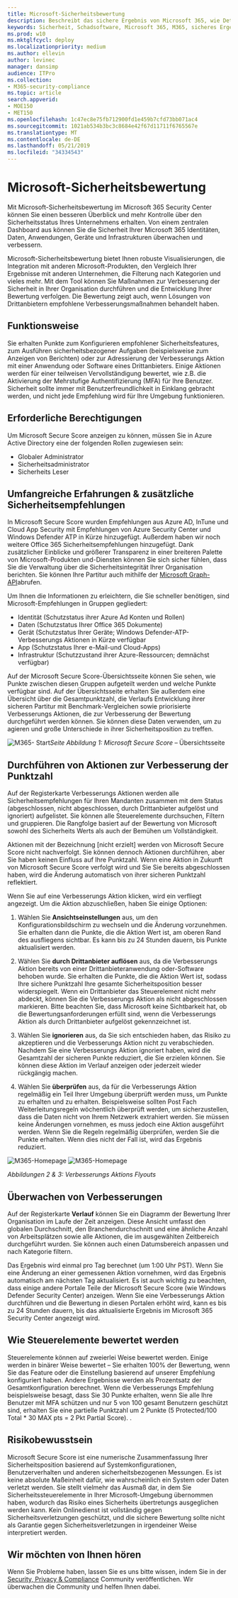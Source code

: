 ```yaml
---
title: Microsoft-Sicherheitsbewertung
description: Beschreibt das sichere Ergebnis von Microsoft 365, wie Details berechnet werden und welche Sicherheitsadministratoren davon erwarten können.
keywords: Sicherheit, Schadsoftware, Microsoft 365, M365, sicheres Ergebnis, Sicherheitscenter, Verbesserungs Aktionen
ms.prod: w10
ms.mktglfcycl: deploy
ms.localizationpriority: medium
ms.author: ellevin
author: levinec
manager: dansimp
audience: ITPro
ms.collection:
- M365-security-compliance
ms.topic: article
search.appverid:
- MOE150
- MET150
ms.openlocfilehash: 1c47ec8e75fb712900fd1e459b7cfd73bb071ac4
ms.sourcegitcommit: 1021ab534b3bc3c8684e42f67d11711f6765567e
ms.translationtype: MT
ms.contentlocale: de-DE
ms.lasthandoff: 05/21/2019
ms.locfileid: "34334543"
---
```

# <a name="microsoft-secure-score"></a>Microsoft-Sicherheitsbewertung

Mit Microsoft-Sicherheitsbewertung im Microsoft 365 Security Center können Sie einen besseren Überblick und mehr Kontrolle über den Sicherheitsstatus Ihres Unternehmens erhalten. Von einem zentralen Dashboard aus können Sie die Sicherheit Ihrer Microsoft 365 Identitäten, Daten, Anwendungen, Geräte und Infrastrukturen überwachen und verbessern.

Microsoft-Sicherheitsbewertung bietet Ihnen robuste Visualisierungen, die Integration mit anderen Microsoft-Produkten, den Vergleich Ihrer Ergebnisse mit anderen Unternehmen, die Filterung nach Kategorien und vieles mehr. Mit dem Tool können Sie Maßnahmen zur Verbesserung der Sicherheit in Ihrer Organisation durchführen und die Entwicklung Ihrer Bewertung verfolgen. Die Bewertung zeigt auch, wenn Lösungen von Drittanbietern empfohlene Verbesserungsmaßnahmen behandelt haben.  

## <a name="how-it-works"></a>Funktionsweise

Sie erhalten Punkte zum Konfigurieren empfohlener Sicherheitsfeatures, zum Ausführen sicherheitsbezogener Aufgaben (beispielsweise zum Anzeigen von Berichten) oder zur Adressierung der Verbesserungs Aktion mit einer Anwendung oder Software eines Drittanbieters. Einige Aktionen werden für einer teilweisen Vervollständigung bewertet, wie z.B. die Aktivierung der Mehrstufige Authentifizierung (MFA) für Ihre Benutzer. Sicherheit sollte immer mit Benutzerfreundlichkeit in Einklang gebracht werden, und nicht jede Empfehlung wird für Ihre Umgebung funktionieren.

## <a name="required-permissions"></a>Erforderliche Berechtigungen

Um Microsoft Secure Score anzeigen zu können, müssen Sie in Azure Active Directory eine der folgenden Rollen zugewiesen sein:

* Globaler Administrator
* Sicherheitsadministrator
* Sicherheits Leser

## <a name="rich-experiences--additional-security-recommendations"></a>Umfangreiche Erfahrungen & zusätzliche Sicherheitsempfehlungen

In Microsoft Secure Score wurden Empfehlungen aus Azure AD, InTune und Cloud App Security mit Empfehlungen von Azure Security Center und Windows Defender ATP in Kürze hinzugefügt. Außerdem haben wir noch weitere Office 365 Sicherheitsempfehlungen hinzugefügt. Dank zusätzlicher Einblicke und größerer Transparenz in einer breiteren Palette von Microsoft-Produkten und-Diensten können Sie sich sicher fühlen, dass Sie die Verwaltung über die Sicherheitsintegrität Ihrer Organisation berichten. Sie können Ihre Partitur auch mithilfe der [Microsoft Graph-API](https://docs.microsoft.com/graph/api/resources/securescores?view=graph-rest-beta)abrufen.

Um Ihnen die Informationen zu erleichtern, die Sie schneller benötigen, sind Microsoft-Empfehlungen in Gruppen gegliedert:

* Identität (Schutzstatus ihrer Azure Ad Konten und Rollen)
* Daten (Schutzstatus Ihrer Office 365 Dokumente)
* Gerät (Schutzstatus Ihrer Geräte; Windows Defender-ATP-Verbesserungs Aktionen in Kürze verfügbar
* App (Schutzstatus Ihrer e-Mail-und Cloud-Apps)
* Infrastruktur (Schutzzustand ihrer Azure-Ressourcen; demnächst verfügbar)

Auf der Microsoft Secure Score-Übersichtsseite können Sie sehen, wie Punkte zwischen diesen Gruppen aufgeteilt werden und welche Punkte verfügbar sind. Auf der Übersichtsseite erhalten Sie außerdem eine Übersicht über die Gesamtpunktzahl, die Verlaufs Entwicklung ihrer sicheren Partitur mit Benchmark-Vergleichen sowie priorisierte Verbesserungs Aktionen, die zur Verbesserung der Bewertung durchgeführt werden können. Sie können diese Daten verwenden, um zu agieren und große Unterschiede in ihrer Sicherheitsposition zu treffen.  

![M365-](./media/secure-score/homepage-original.png)
Start*Seite Abbildung 1: Microsoft Secure Score –* Übersichtsseite

## <a name="take-action-to-improve-your-score"></a>Durchführen von Aktionen zur Verbesserung der Punktzahl

Auf der Registerkarte Verbesserungs Aktionen werden alle Sicherheitsempfehlungen für Ihren Mandanten zusammen mit dem Status (abgeschlossen, nicht abgeschlossen, durch Drittanbieter aufgelöst und ignoriert) aufgelistet. Sie können alle Steuerelemente durchsuchen, Filtern und gruppieren.  Die Rangfolge basiert auf der Bewertung von Microsoft sowohl des Sicherheits Werts als auch der Bemühen um Vollständigkeit.

Aktionen mit der Bezeichnung [nicht erzielt] werden von Microsoft Secure Score nicht nachverfolgt. Sie können dennoch Aktionen durchführen, aber Sie haben keinen Einfluss auf Ihre Punktzahl. Wenn eine Aktion in Zukunft von Microsoft Secure Score verfolgt wird und Sie Sie bereits abgeschlossen haben, wird die Änderung automatisch von ihrer sicheren Punktzahl reflektiert.

Wenn Sie auf eine Verbesserungs Aktion klicken, wird ein verfliegt angezeigt. Um die Aktion abzuschließen, haben Sie einige Optionen:

1. Wählen Sie **Ansichtseinstellungen** aus, um den Konfigurationsbildschirm zu wechseln und die Änderung vorzunehmen. Sie erhalten dann die Punkte, die die Aktion Wert ist, am oberen Rand des ausfliegens sichtbar. Es kann bis zu 24 Stunden dauern, bis Punkte aktualisiert werden.

2. Wählen Sie **durch Drittanbieter auflösen** aus, da die Verbesserungs Aktion bereits von einer Drittanbieteranwendung oder-Software behoben wurde. Sie erhalten die Punkte, die die Aktion Wert ist, sodass Ihre sichere Punktzahl Ihre gesamte Sicherheitsposition besser widerspiegelt. Wenn ein Drittanbieter das Steuerelement nicht mehr abdeckt, können Sie die Verbesserungs Aktion als nicht abgeschlossen markieren. Bitte beachten Sie, dass Microsoft keine Sichtbarkeit hat, ob die Bewertungsanforderungen erfüllt sind, wenn die Verbesserungs Aktion als durch Drittanbieter aufgelöst gekennzeichnet ist.

3. Wählen Sie **ignorieren** aus, da Sie sich entschieden haben, das Risiko zu akzeptieren und die Verbesserungs Aktion nicht zu verabschieden. Nachdem Sie eine Verbesserungs Aktion ignoriert haben, wird die Gesamtzahl der sicheren Punkte reduziert, die Sie erzielen können. Sie können diese Aktion im Verlauf anzeigen oder jederzeit wieder rückgängig machen.

4. Wählen Sie **überprüfen** aus, da für die Verbesserungs Aktion regelmäßig ein Teil Ihrer Umgebung überprüft werden muss, um Punkte zu erhalten und zu erhalten. Beispielsweise sollten Post Fach Weiterleitungsregeln wöchentlich überprüft werden, um sicherzustellen, dass die Daten nicht von Ihrem Netzwerk extrahiert werden. Sie müssen keine Änderungen vornehmen, es muss jedoch eine Aktion ausgeführt werden. Wenn Sie die Regeln regelmäßig überprüfen, werden Sie die Punkte erhalten. Wenn dies nicht der Fall ist, wird das Ergebnis reduziert.

![M365-Homepage](./media/secure-score/secure-score1x450.png) ![M365-Homepage](./media/secure-score/secure-score2x450.png)

*Abbildungen 2 & 3: Verbesserungs Aktions Flyouts*

## <a name="monitor-improvements-over-time"></a>Überwachen von Verbesserungen

Auf der Registerkarte **Verlauf** können Sie ein Diagramm der Bewertung Ihrer Organisation im Laufe der Zeit anzeigen. Diese Ansicht umfasst den globalen Durchschnitt, den Branchendurchschnitt und eine ähnliche Anzahl von Arbeitsplätzen sowie alle Aktionen, die im ausgewählten Zeitbereich durchgeführt wurden. Sie können auch einen Datumsbereich anpassen und nach Kategorie filtern.

Das Ergebnis wird einmal pro Tag berechnet (um 1:00 Uhr PST). Wenn Sie eine Änderung an einer gemessenen Aktion vornehmen, wird das Ergebnis automatisch am nächsten Tag aktualisiert. Es ist auch wichtig zu beachten, dass einige andere Portale Teile der Microsoft Secure Score (wie Windows Defender Security Center) anzeigen. Wenn Sie eine Verbesserungs Aktion durchführen und die Bewertung in diesen Portalen erhöht wird, kann es bis zu 24 Stunden dauern, bis das aktualisierte Ergebnis im Microsoft 365 Security Center angezeigt wird.  

## <a name="how-controls-are-scored"></a>Wie Steuerelemente bewertet werden

Steuerelemente können auf zweierlei Weise bewertet werden. Einige werden in binärer Weise bewertet – Sie erhalten 100% der Bewertung, wenn Sie das Feature oder die Einstellung basierend auf unserer Empfehlung konfiguriert haben. Andere Ergebnisse werden als Prozentsatz der Gesamtkonfiguration berechnet. Wenn die Verbesserungs Empfehlung beispielsweise besagt, dass Sie 30 Punkte erhalten, wenn Sie alle Ihre Benutzer mit MFA schützen und nur 5 von 100 gesamt Benutzern geschützt sind, erhalten Sie eine partielle Punktzahl um 2 Punkte (5 Protected/100 Total * 30 MAX pts = 2 Pkt Partial Score). . 

## <a name="risk-awareness"></a>Risikobewusstsein

Microsoft Secure Score ist eine numerische Zusammenfassung Ihrer Sicherheitsposition basierend auf Systemkonfigurationen, Benutzerverhalten und anderen sicherheitsbezogenen Messungen. Es ist keine absolute Maßeinheit dafür, wie wahrscheinlich ein System oder Daten verletzt werden. Sie stellt vielmehr das Ausmaß dar, in dem Sie Sicherheitssteuerelemente in Ihrer Microsoft-Umgebung übernommen haben, wodurch das Risiko eines Sicherheits übertretungs ausgeglichen werden kann. Kein Onlinedienst ist vollständig gegen Sicherheitsverletzungen geschützt, und die sichere Bewertung sollte nicht als Garantie gegen Sicherheitsverletzungen in irgendeiner Weise interpretiert werden.

## <a name="we-want-to-hear-from-you"></a>Wir möchten von Ihnen hören

Wenn Sie Probleme haben, lassen Sie es uns bitte wissen, indem Sie in der [Security, Privacy & Compliance](https://techcommunity.microsoft.com/t5/Security-Privacy-Compliance/bd-p/security_privacy) Community veröffentlichen. Wir überwachen die Community und helfen Ihnen dabei.
